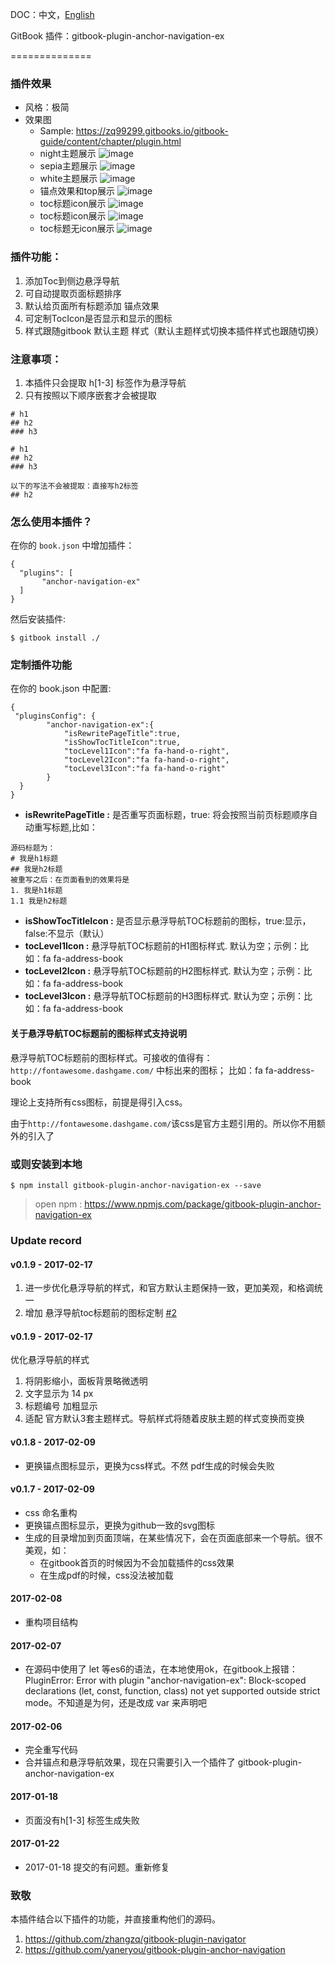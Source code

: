 DOC：中文，[English](https://github.com/zq99299/gitbook-plugin-anchor-navigation-ex/blob/master/README_EN.md)

GitBook 插件：gitbook-plugin-anchor-navigation-ex

==============

### 插件效果
* 风格：极简
* 效果图
  - Sample: https://zq99299.gitbooks.io/gitbook-guide/content/chapter/plugin.html
  - night主题展示
  ![image](https://raw.githubusercontent.com/zq99299/gitbook-plugin-anchor-navigation-ex/master/doc/images/night主题展示.jpg)
  - sepia主题展示
  ![image](https://raw.githubusercontent.com/zq99299/gitbook-plugin-anchor-navigation-ex/master/doc/images/sepia主题展示.jpg)
  - white主题展示
  ![image](https://raw.githubusercontent.com/zq99299/gitbook-plugin-anchor-navigation-ex/master/doc/images/white主题展示.jpg)    
  - 锚点效果和top展示
  ![image](https://raw.githubusercontent.com/zq99299/gitbook-plugin-anchor-navigation-ex/master/doc/images/锚点效果和top展示.jpg) 
  - toc标题icon展示
  ![image](https://raw.githubusercontent.com/zq99299/gitbook-plugin-anchor-navigation-ex/master/doc/images/toc标题icon展示.jpg) 
  - toc标题icon展示
  ![image](https://raw.githubusercontent.com/zq99299/gitbook-plugin-anchor-navigation-ex/master/doc/images/toc标题icon展示2.jpg) 
   - toc标题无icon展示
   ![image](https://raw.githubusercontent.com/zq99299/gitbook-plugin-anchor-navigation-ex/master/doc/images/toc标题无icon展示.jpg)      

### 插件功能：
1. 添加Toc到侧边悬浮导航
2. 可自动提取页面标题排序
3. 默认给页面所有标题添加 锚点效果
4. 可定制TocIcon是否显示和显示的图标
5. 样式跟随gitbook 默认主题 样式（默认主题样式切换本插件样式也跟随切换）

### 注意事项：
1. 本插件只会提取 h[1-3] 标签作为悬浮导航
2. 只有按照以下顺序嵌套才会被提取

```
# h1
## h2
### h3

# h1
## h2
### h3

以下的写法不会被提取：直接写h2标签
## h2 

```

### 怎么使用本插件？

在你的 `book.json` 中增加插件：

```
{
  "plugins": [
       "anchor-navigation-ex"
  ]
}
```

然后安装插件:

```
$ gitbook install ./
``` 

### 定制插件功能

在你的 book.json 中配置:

```
{
 "pluginsConfig": {	   
		"anchor-navigation-ex":{
			"isRewritePageTitle":true,
			"isShowTocTitleIcon":true,
            "tocLevel1Icon":"fa fa-hand-o-right",
            "tocLevel2Icon":"fa fa-hand-o-right",
            "tocLevel3Icon":"fa fa-hand-o-right"
		}	   
  }	
}
```
 

- **isRewritePageTitle :** 
是否重写页面标题，true: 将会按照当前页标题顺序自动重写标题,比如：

```
源码标题为：
# 我是h1标题
## 我是h2标题
被重写之后：在页面看到的效果将是
1. 我是h1标题
1.1 我是h2标题
```
- **isShowTocTitleIcon :** 
是否显示悬浮导航TOC标题前的图标，true:显示，false:不显示（默认）
- **tocLevel1Icon :** 
悬浮导航TOC标题前的H1图标样式. 默认为空；示例：比如：fa fa-address-book 
- **tocLevel2Icon :** 
悬浮导航TOC标题前的H2图标样式. 默认为空；示例：比如：fa fa-address-book
- **tocLevel3Icon :** 
悬浮导航TOC标题前的H3图标样式. 默认为空；示例：比如：fa fa-address-book

#### 关于悬浮导航TOC标题前的图标样式支持说明
悬浮导航TOC标题前的图标样式。可接收的值得有：`http://fontawesome.dashgame.com/` 中标出来的图标；
比如：fa fa-address-book

理论上支持所有css图标，前提是得引入css。

由于`http://fontawesome.dashgame.com/`该css是官方主题引用的。所以你不用额外的引入了



### 或则安装到本地

```
$ npm install gitbook-plugin-anchor-navigation-ex --save
```

>open npm : https://www.npmjs.com/package/gitbook-plugin-anchor-navigation-ex


### Update record
#### v0.1.9 - 2017-02-17
1. 进一步优化悬浮导航的样式，和官方默认主题保持一致，更加美观，和格调统一
2. 增加 悬浮导航toc标题前的图标定制 [#2](https://github.com/zq99299/gitbook-plugin-anchor-navigation-ex/issues/2)

#### v0.1.9 - 2017-02-17
优化悬浮导航的样式
1. 将阴影缩小，面板背景略微透明
2. 文字显示为 14 px
3. 标题编号 加粗显示
4. 适配 官方默认3套主题样式。导航样式将随着皮肤主题的样式变换而变换

#### v0.1.8 - 2017-02-09 
* 更换锚点图标显示，更换为css样式。不然 pdf生成的时候会失败

#### v0.1.7 - 2017-02-09 
* css 命名重构
* 更换锚点图标显示，更换为github一致的svg图标
* 生成的目录增加到页面顶端，在某些情况下，会在页面底部来一个导航。很不美观，如：
  - 在gitbook首页的时候因为不会加载插件的css效果
  - 在生成pdf的时候，css没法被加载

#### 2017-02-08
* 重构项目结构

#### 2017-02-07
* 在源码中使用了 let 等es6的语法，在本地使用ok，在gitbook上报错：PluginError: Error with plugin "anchor-navigation-ex": Block-scoped declarations (let, const, function, class) not yet supported outside strict mode。不知道是为何，还是改成 var 来声明吧

#### 2017-02-06
* 完全重写代码
* 合并锚点和悬浮导航效果，现在只需要引入一个插件了 gitbook-plugin-anchor-navigation-ex

#### 2017-01-18
* 页面没有h[1-3] 标签生成失败

#### 2017-01-22
* 2017-01-18 提交的有问题。重新修复



### 致敬
本插件结合以下插件的功能，并直接重构他们的源码。
1. https://github.com/zhangzq/gitbook-plugin-navigator
2. https://github.com/yaneryou/gitbook-plugin-anchor-navigation
